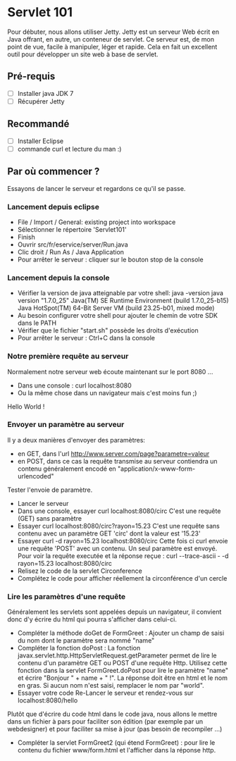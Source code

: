Servlet 101
===========

Pour débuter, nous allons utiliser Jetty.
Jetty est un serveur Web écrit en Java offrant, en autre, un conteneur de servlet.
Ce serveur est, de mon point de vue, facile à manipuler, léger et rapide.
Cela en fait un excellent outil pour développer un site web à base de servlet.

Pré-requis
----------

- [ ] Installer java JDK 7
- [ ] Récupérer Jetty

Recommandé
----------

- [ ] Installer Eclipse
- [ ] commande curl et lecture du man :)

Par où commencer ?
------------------

Essayons de lancer le serveur et regardons ce qu'il se passe.

### Lancement depuis eclipse

- File / Import / General: existing project into workspace
- Sélectionner le répertoire 'Servlet101'
- Finish
- Ouvrir src/fr/eservice/server/Run.java
- Clic droit / Run As / Java Application
- Pour arrêter le serveur : cliquer sur le bouton stop de la console

### Lancement depuis la console

- Vérifier la version de java atteignable par votre shell: java -version
java version "1.7.0_25"
Java(TM) SE Runtime Environment (build 1.7.0_25-b15)
Java HotSpot(TM) 64-Bit Server VM (build 23.25-b01, mixed mode)
- Au besoin configurer votre shell pour ajouter le chemin de votre SDK dans le PATH
- Vérifier que le fichier "start.sh" possède les droits d'exécution
- Pour arrêter le serveur : Ctrl+C dans la console

### Notre première requête au serveur

Normalement notre serveur web écoute maintenant sur le port 8080 ...

- Dans une console :
curl localhost:8080
- Ou la même chose dans un navigateur mais c'est moins fun ;)

Hello World !

### Envoyer un paramètre au serveur

Il y a deux manières d'envoyer des paramètres:

- en GET, dans l'url http://www.server.com/page?parametre=valeur
- en POST, dans ce cas la requête transmise au serveur contiendra un contenu généralement encodé en "application/x-www-form-urlencoded"

Tester l'envoie de paramètre.

- Lancer le serveur
- Dans une console, essayer
curl localhost:8080/circ
C'est une requête (GET) sans paramètre
- Essayer
curl localhost:8080/circ?rayon=15.23
C'est une requête sans contenu avec un paramètre GET 'circ' dont la valeur est '15.23'
- Essayer
curl -d rayon=15.23 localhost:8080/circ
Cette fois ci curl envoie une requête 'POST' avec un contenu. Un seul paramètre est envoyé.
Pour voir la requête executée et la réponse reçue :
curl --trace-ascii - -d rayon=15.23 localhost:8080/circ
- Relisez le code de la servlet Circonference
- Complétez le code pour afficher réellement la circonférence d'un cercle

### Lire les paramètres d'une requête

Généralement les servlets sont appelées depuis un navigateur, il convient donc d'y écrire du html qui pourra s'afficher dans celui-ci.

- Compléter la méthode doGet de FormGreet :
Ajouter un champ de saisi du nom dont le paramètre sera nommé "name"
- Compléter la fonction doPost :
La fonction javax.servlet.http.HttpServletRequest.getParameter permet de lire le contenu d'un paramètre GET ou POST d'une requête Http.
Utilisez cette fonction dans la servlet FormGreet.doPost pour lire le paramètre "name" et écrire "Bonjour " + name + " !".
La réponse doit être en html et le nom en gras. Si aucun nom n'est saisi, remplacer le nom par "world".
- Essayer votre code
Re-Lancer le serveur et rendez-vous sur localhost:8080/hello

Plutôt que d'écrire du code html dans le code java, nous allons le mettre dans un fichier à pars pour faciliter son édition 
(par exemple par un webdesigner) et pour faciliter sa mise à jour (pas besoin de recompiler ...)

- Compléter la servlet FormGreet2 (qui étend FormGreet) :
pour lire le contenu du fichier www/form.html et l'afficher dans la réponse http.

